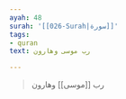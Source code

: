 ```yaml
---
ayah: 48
surah: '[[026-Surah|سورة]]'
tags:
- quran
text: رب موسى وهارون

---
```

> رب [[موسى]] وهارون

